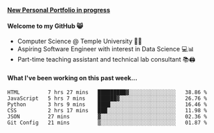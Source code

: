 <a href="http://stephull.github.io" target="_blank"><b>New Personal Portfolio in progress</b></a>

#### Welcome to my GitHub 😸
  * Computer Science @ Temple University 🍒🦉
  * Aspiring Software Engineer with interest in Data Science 💻📊
  * Part-time teaching assistant and technical lab consultant 📚🖨️

#### What I've been working on this past week...
<!--START_SECTION:waka-->

```text
HTML         7 hrs 27 mins   █████████▓░░░░░░░░░░░░░░░   38.86 %
JavaScript   5 hrs 7 mins    ██████▓░░░░░░░░░░░░░░░░░░   26.76 %
Python       3 hrs 9 mins    ████░░░░░░░░░░░░░░░░░░░░░   16.46 %
CSS          2 hrs 17 mins   ███░░░░░░░░░░░░░░░░░░░░░░   11.98 %
JSON         27 mins         ▓░░░░░░░░░░░░░░░░░░░░░░░░   02.36 %
Git Config   21 mins         ▒░░░░░░░░░░░░░░░░░░░░░░░░   01.87 %
```

<!--END_SECTION:waka-->
